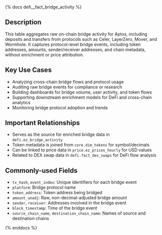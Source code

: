 {% docs defi__fact_bridge_activity %}

## Description
This table aggregates raw on-chain bridge activity for Aptos, including deposits and transfers from protocols such as Celer, LayerZero, Mover, and Wormhole. It captures protocol-level bridge events, including token addresses, amounts, sender/receiver addresses, and chain metadata, without enrichment or price attribution.

## Key Use Cases
- Analyzing cross-chain bridge flows and protocol usage
- Auditing raw bridge events for compliance or research
- Building dashboards for bridge volume, user activity, and token flows
- Supporting downstream enrichment models for DeFi and cross-chain analytics
- Monitoring bridge protocol adoption and trends

## Important Relationships
- Serves as the source for enriched bridge data in `defi.ez_bridge_activity`
- Token metadata is joined from `core.dim_tokens` for symbol/decimals
- Can be linked to price data in `price.ez_prices_hourly` for USD values
- Related to DEX swap data in `defi.fact_dex_swaps` for DeFi flow analysis

## Commonly-used Fields
- `tx_hash`, `event_index`: Unique identifiers for each bridge event
- `platform`: Bridge protocol name
- `token_address`: Token address being bridged
- `amount_unadj`: Raw, non-decimal-adjusted bridge amount
- `sender`, `receiver`: Addresses involved in the bridge event
- `block_timestamp`: Time of the bridge event
- `source_chain_name`, `destination_chain_name`: Names of source and destination chains

{% enddocs %}